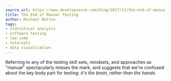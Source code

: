 ```yaml
---
source_url: https://www.developsense.com/blog/2017/11/the-end-of-manual-testing/
title: The End of Manual Testing
author: Michael Bolton
tags:
- statistical analysis
- software testing
- low code
- tutorials
- data visualization
---
```


Referring to any of the testing skill sets, mindsets, and approaches as "manual" spectacularly misses the mark, and suggests that we're confused about the key body part for testing: *it's the brain, rather than the hands.*
